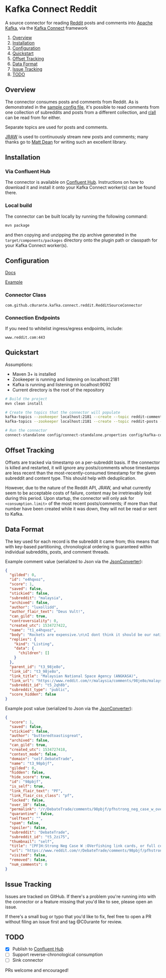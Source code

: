# Kafka Connect Reddit

A source connector for reading [Reddit] posts and comments into
[Apache Kafka], via the [Kafka Connect] framework

1. [Overview](#overview)
1. [Installation](#installation)
1. [Configuration](#configuration)
1. [Quickstart](#quickstart)
1. [Offset Tracking](#offset-tracking)
1. [Data Format](#data-format)
1. [Issue Tracking](#issue-tracking)
1. [TODO](#todo)

## Overview

The connector consumes posts and comments from Reddit. As is
demonstrated in the
[sample config file](config/kafka-connect-reddit-source.properties),
it's possible to read comments from one collection of subreddits and
posts from a different collection, and [r/all](reddit.com/r/all) can
be read from for either.

Separate topics are used for posts and comments.

[JRAW] is used to continuously stream new posts and comments; many
thanks go to [Matt Dean](https://github.com/mattbdean) for writing such
an excellent library.

## Installation


### Via Confluent Hub

The connector is available on
[Confluent Hub](https://www.confluent.io/hub/C0urante/kafka-connect-reddit). Instructions on how to
download it and install it onto your Kafka Connect worker(s) can be found there.

### Local build

The connector can be built locally by running the following command:

```bash
mvn package
```

and then copying and unzipping the zip archive generated in the `target/components/packages`
directory onto the plugin path or classpath for your Kafka Connect worker(s).

## Configuration

[Docs](docs/source-connector-config.md)

[Example](config/kafka-connect-reddit-source.properties)

### Connector Class
`com.github.c0urante.kafka.connect.reddit.RedditSourceConnector`

### Connection Endpoints
If you need to whitelist ingress/egress endpoints, include:

`www.reddit.com:443`

## Quickstart

Assumptions:

- Maven 3+ is installed
- Zookeeper is running and listening on localhost:2181
- Kafka is running and listening on localhost:9092
- Current directory is the root of the repository

```bash
# Build the project
mvn clean install

# Create the topics that the connector will populate
kafka-topics --zookeeper localhost:2181 --create --topic reddit-comments --partitions 3 --replication-factor 1
kafka-topics --zookeeper localhost:2181 --create --topic reddit-posts --partitions 3 --replication-factor 1

# Run the connector
connect-standalone config/connect-standalone.properties config/kafka-connect-reddit-source.properties
```

## Offset Tracking

Offsets are tracked via timestamp on a per-subreddit basis. If the
connector is killed and restarted, it will ignore any posts/comments
whose timestamps are less recent than the most-recently-consumed
timestamp for the given subreddit and content type. This should help
with deduplication.

However, due to the nature of the Reddit API, JRAW, and
what currently seem to be acceptable costs of failure, content may be
irretrievably lost during this period. Upon startup, the connector will
only ask for `<consumption.limit>` of the most recent posts/comments; if
more than that number have been created while it was down, they will not
be read or sent to Kafka.

## Data Format

The key used for each record is the subreddit it came from; this means
that with key-based partitioning, chronological ordering is guaranteed
within individual subreddits, posts, and comment threads.

Example comment value (serialized to Json via the [JsonConverter]):

```json
{
  "gilded": 0,
  "id": "e4hqxoz",
  "score": 1,
  "saved": false,
  "stickied": false,
  "subreddit": "malaysia",
  "archived": false,
  "author": "luxollidd",
  "author_flair_text": "Deus Vult!",
  "can_gild": true,
  "controversiality": 0,
  "created_utc": 1534727422,
  "name": "t1_e4hqxoz",
  "body": "Rockets are expensive.\n\nI dont think it should be our nation's priority for now.",
  "replies": {
    "kind": "Listing",
    "data": {
      "children": []
    }
  },
  "parent_id": "t3_98je8o",
  "link_id": "t3_98je8o",
  "link_title": "Malaysian National Space Agency (ANGKASA)",
  "link_url": "https://www.reddit.com/r/malaysia/comments/98je8o/malaysian_national_space_agency_angkasa/",
  "subreddit_id": "t5_2qh8b",
  "subreddit_type": "public",
  "score_hidden": false
}
```

Example post value (serialized to Json via the [JsonConverter]):

```json
{
  "score": 1,
  "saved": false,
  "stickied": false,
  "author": "butteredtoastisgreat",
  "archived": false,
  "can_gild": true,
  "created_utc": 1534727418,
  "contest_mode": false,
  "domain": "self.DebateTrade",
  "name": "t3_98pbjf",
  "gilded": 0,
  "hidden": false,
  "hide_score": true,
  "id": "98pbjf",
  "is_self": true,
  "link_flair_text": "PF",
  "link_flair_css_class": "pf",
  "locked": false,
  "over_18": false,
  "permalink": "/r/DebateTrade/comments/98pbjf/pfhstrong_neg_case_w_overfishing_link_cards_or/",
  "quarantine": false,
  "selftext": "",
  "spam": false,
  "spoiler": false,
  "subreddit": "DebateTrade",
  "subreddit_id": "t5_2zi75",
  "thumbnail": "self",
  "title": "[PF]H:Strong Neg Case W :OVerfishing link cards, or full contention",
  "url": "https://www.reddit.com/r/DebateTrade/comments/98pbjf/pfhstrong_neg_case_w_overfishing_link_cards_or/",
  "visited": false,
  "removed": false,
  "num_comments": 0
}
```

## Issue Tracking

Issues are tracked on GitHub. If there's a problem you're running into
with the connector or a feature missing that you'd like to see, please
open an issue.

If there's a small bug or typo that you'd like to fix, feel free to open
a PR without filing an issue first and tag @C0urante for review.

## TODO

- [x] Publish to [Confluent Hub]
- [ ] Support reverse-chronological consumption
- [ ] Sink connector

PRs welcome and encouraged!

[Kafka Connect]: https://docs.confluent.io/current/connect
[Apache Kafka]: https://kafka.apache.org
[Reddit]: https://www.redditinc.com/
[JRAW]: https://github.com/mattbdean/JRAW
[JsonConverter]: https://github.com/apache/kafka/blob/2.0.0/connect/json/src/main/java/org/apache/kafka/connect/json/JsonConverter.java
[Confluent Hub]: https://confluent.io/hub

